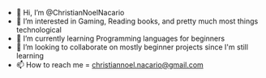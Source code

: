 - 👋 Hi, I’m @ChristianNoelNacario
- 👀 I’m interested in Gaming, Reading books, and pretty much most things technological
- 🌱 I’m currently learning Programming languages for beginners
- 💞️ I’m looking to collaborate on mostly beginner projects since I'm still learning
- 📫 How to reach me = christiannoel.nacario@gmail.com

<!---
ChristianNoelNacario/ChristianNoelNacario is a ✨ special ✨ repository because its `README.md` (this file) appears on your GitHub profile.
You can click the Preview link to take a look at your changes.
--->
